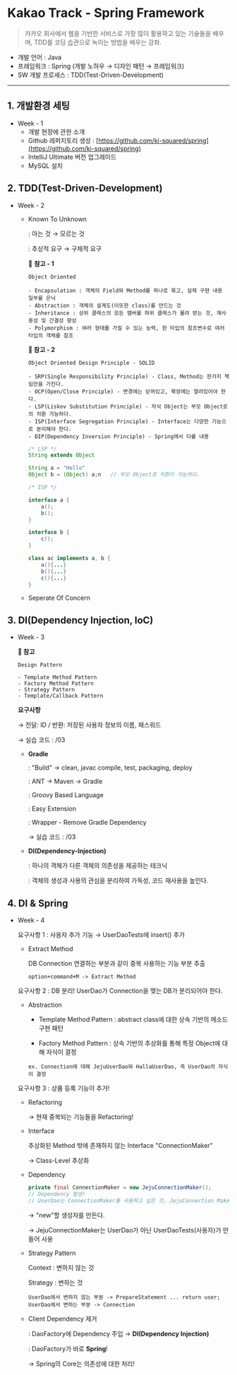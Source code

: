 # Kakao Track - Spring Framework

> 카카오 회사에서 웹을 기반한 서비스로 가장 많이 활용하고 있는 기술들을 배우며,
> TDD를 코딩 습관으로 녹이는 방법을 배우는 강좌.

- 개발 언어 : Java
- 프레임워크 : Spring (개발 노하우 → 디자인 패턴 → 프레임워크)
- SW 개발 프로세스 : TDD(Test-Driven-Development)

---

## 1. 개발환경 세팅

- Week - 1
    - 개발 현장에 관한 소개
    - Github 레퍼지토리 생성 : [https://github.com/ki-squared/spring](https://github.com/ki-squared/spring)
    - IntelliJ Ultimate 버전 업그레이드
    - MySQL 설치

## 2. TDD(Test-Driven-Development)

- Week - 2
    - Known To Unknown

        : 아는 것 → 모르는 것 

        : 추상적 요구 → 구체적 요구

        🌱 **참고 - 1**

        ```
        Object Oriented 

        - Encapsulation : 객체의 Field와 Method를 하나로 묶고, 실제 구현 내용 일부를 은닉
        - Abstraction : 객체의 설계도(이또한 class)를 만드는 것
        - Inheritance : 상위 클래스의 모든 멤버를 하위 클래스가 물려 받는 것, 재사용성 및 간결성 향상
        - Polymorphism : 여러 형태를 가질 수 있는 능력, 한 타입의 참조변수로 여러 타입의 객체를 참조
        ```

         

        **🌱 참고 - 2**

        ```
        Object Oriented Design Principle - SOLID

        - SRP(Single Responsibility Principle) - Class, Method는 한가지 책임만을 가진다.
        - OCP(Open/Close Principle) - 변경에는 닫혀있고, 확장에는 열려있어야 한다. 
        - LSP(Liskov Substitution Principle) - 자식 Object는 부모 Object로의 치환 가능하다.
        - ISP(Interface Segregation Principle) - Interface는 다양한 기능으로 분리해야 한다.
        - DIP(Dependency Inversion Principle) - Spring에서 다룰 내용
        ```

        ```java
        /* LSP */
        String extends Object

        String a = "Hello"
        Object b = (Object) a;n   // 부모 Object로 치환이 가능하다.
        ```

        ```java
        /* ISP */

        interface a {
        	a();
        	b();
        }

        interface b {
        	c();
        }

        class ac implements a, b {
        	a(){...}
        	b(){...}
        	c(){...}
        }
        ```

    - Seperate Of Concern

## 3. DI(Dependency Injection, IoC)

- Week - 3

    **🌱 참고**

    ```
    Design Pattern

    - Template Method Pattern
    - Factory Method Pattern
    - Strategy Pattern
    - Template/Callback Pattern
    ```

    **요구사항**

    → 전달: ID / 반환: 저장된 사용자 정보의 이름, 패스워드

    → 실습 코드 : /03

    - **Gradle**

        : "Build" → clean, javac compile, test, packaging, deploy

        : ANT → Maven → Gradle

        : Groovy Based Language

        : Easy Extension

        : Wrapper - Remove Gradle Dependency

        → 실습 코드 : /03

    - **DI(Dependency-Injection)**

        : 하나의 객체가 다른 객체의 의존성을 제공하는 테크닉

        : 객체의 생성과 사용의 관심을 분리하여 가독성, 코드 재사용을 높인다.
        
 ## 4. DI & Spring

- Week - 4

    요구사항 1 : 사용자 추가 기능 → UserDaoTests에 insert() 추가

    - Extract Method

         DB Connection 연결하는 부분과 같이 중복 사용하는 기능 부분 추출

        ```
        option+command+M -> Extract Method
        ```


    요구사항 2 : DB 분리! UserDao가 Connection을 맺는 DB가 분리되어야 한다. 

    - Abstraction

        - Template Method Pattern :  abstract class에 대한 상속 기반의 메소드 구현 패턴

        - Factory Method Pattern : 상속 기반의 추상화를 통해 특정 Object에 대해 자식이 결정

        ```
        ex. Connection에 대해 JejuUserDao와 HallaUserDao, 즉 UserDao의 자식이 결정
        ```


    요구사항 3 : 상품 등록 기능이 추가!

    - Refactoring

        → 현재 중복되는 기능들을 Refactoring!

    - Interface

        추상화된 Method 밖에 존재하지 않는 Interface "ConnectionMaker"

        → Class-Level 추상화

    - Dependency

        ```java
        private final ConnectionMaker = new JejuConnectionMaker();
        // Dependency 발생!
        // UserDao는 ConnectionMaker를 사용하고 싶은 것, JejuConnection Maker X
        ```

        → "new"할 생성자를 만든다. 

        → JejuConnectionMaker는 UserDao가 아닌 UserDaoTests(사용자)가 만들어 사용

    - Strategy Pattern


        Context : 변하지 않는 것

        Strategy : 변하는 것

        ```
        UserDao에서 변하지 않는 부분 -> PrepareStatement ... return user;
        UserDao에서 변하는 부분 -> Connection
        ```

    - Client Dependency 제거

        : DaoFactory에 Dependency 주입 → **DI(Dependency Injection)**

        : DaoFactory가 바로 **Spring**!

        → Spring의 Core는 의존성에 대한 처리!       
        
 
